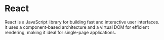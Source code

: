 # React
 React is a JavaScript library for building fast and interactive user interfaces. It uses a component-based architecture and a virtual DOM for efficient rendering, making it ideal for single-page applications.
